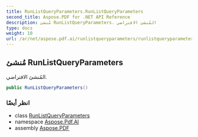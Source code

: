 ```yaml
---
title: RunListQueryParameters.RunListQueryParameters
second_title: Aspose.PDF for .NET API Reference
description: مُنشئ RunListQueryParameters. المُنشئ الافتراضي
type: docs
weight: 10
url: /ar/net/aspose.pdf.ai/runlistqueryparameters/runlistqueryparameters/
---
```

## مُنشئ RunListQueryParameters

المُنشئ الافتراضي.

```csharp
public RunListQueryParameters()
```

### انظر أيضًا

* class [RunListQueryParameters](../)
* namespace [Aspose.Pdf.AI](../../../aspose.pdf.ai/)
* assembly [Aspose.PDF](../../../)
